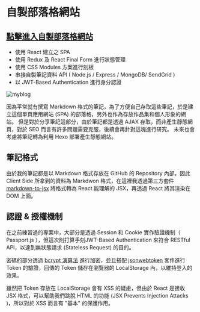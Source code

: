 # 自製部落格網站


## [點擊進入自製部落格網站](https://chiuweichung.github.io/OrderApp/)


* 使用 React 建立之 SPA
* 使用 Redux 及 React Final Form 進行狀態管理
* 使用 CSS Modules 方案進行刻板
* 串接自製筆記資料 API ( Node.js / Express / MongoDB/ SendGrid )
* 以 JWT-Based Authentication 進行身分認證


![myblog]()

因為平常就有撰寫 Markdown 格式的筆記，為了方便自己存取這些筆記，於是建立這個單頁應用網站 (SPA) 的部落格，另外也作為存放作品集和個人形象的網站。 但是對於分享筆記這部分，由於筆記都是透過 AJAX 存取，而非產生靜態網頁，對於 SEO 而言有許多問題需要克服，後續會再針對這塊進行研究。 未來也會考慮將筆記轉為利用 Hexo 部署產生靜態網站。

## 筆記格式

由於我的筆記都是以 Markdown 格式存放在 GitHub 的 Repository 內部，因此 Client Side 所拿到的資料為 Markdwon 格式，在這裡我透過第三方套件 [markdown-to-jsx](https://www.npmjs.com/package/markdown-to-jsx) 將格式轉為 React 能理解的 JSX，再透過 React 將其渲染在 DOM 上面。

## 認證 & 授權機制

在之前練習過的專案中，大部分是透過 Session 和 Cookie 實作驗證機制（ Passport.js ），但這次則打算手刻JWT-Based Authentication 來符合 RESTful API，以達到無狀態請求 (Stateless Request) 的目的。

密碼的部分透過 [bcrypt 演算法](https://www.npmjs.com/package/bcrypt) 進行加密，並且搭配 [jsonwebtoken](https://www.npmjs.com/package/jsonwebtoken) 套件進行 Token 的驗證，回傳的 Token 儲存在瀏覽器的 LocalStorage 內，以維持登入的效果。 

雖然把 Token 存放在 LocalStorage 會有 XSS 的疑慮，但由於 React 是接收 JSX 格式，可以幫助我們跳脫 HTML 的功能 (JSX Prevents Injection Attacks )，所以對於 XSS 而言有 "基本" 的保護作用。


